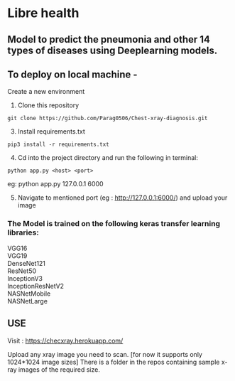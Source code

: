 # Libre health

## Model to predict the pneumonia and other 14 types of diseases using Deeplearning models. 

## To deploy on local machine -

Create a new environment

1. Clone this repository
```
git clone https://github.com/Parag0506/Chest-xray-diagnosis.git
```

3. Install requirements.txt
```
pip3 install -r requirements.txt
```

4. Cd into the project directory and run the following in terminal:
```
python app.py <host> <port>
```

eg: python app.py 127.0.0.1 6000

5. Navigate to mentioned port (eg : http://127.0.0.1:6000/) and upload your image



### The Model is trained on the following keras transfer learning libraries: <br>
VGG16<br>
VGG19<br>
DenseNet121<br>
ResNet50<br>
InceptionV3<br>
InceptionResNetV2<br>
NASNetMobile<br>
NASNetLarge<br>

## USE
Visit : 
https://checxray.herokuapp.com/

Upload any xray image you need to scan. [for now it supports only 1024*1024 image sizes]
There is a folder in the repos containing sample x-ray images of the required size.  
